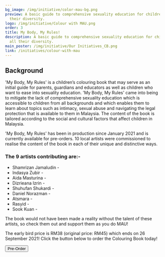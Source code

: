 ```yaml
---
bg_image: /img/initiative/color-mau-bg.png
preview: A basic guide to comprehensive sexuality education for children in all
  their diversity.
logo: /img/initiative/Colour with MAU.png
order: 3
title: My Body, My Rules!
description: A basic guide to comprehensive sexuality education for children in
  all their diversity.
main_poster: /img/initiative/Our Initiatives_CB.png
link: /initiatives/colour-with-mau
---
```

## Background

'My Body, My Rules' is a children’s colouring book that may serve as an initial guide for parents, guardians and educators as well as children who want to ease into sexuality education. 'My Body, My Rules' came into being to mitigate the lack of comprehensive sexuality education which is accessible to children from all backgrounds and which enables them to learn about topics such as intimacy, sexual abuse and navigating the legal protection that is available to them in Malaysia. The content of the book is tailored according to the social and cultural factors that affect children in Malaysia.

'My Body, My Rules' has been in production since January 2021 and is currently available for pre-orders. 10 local artists were commissioned to realise the content of the book in each of their unique and distinctive ways.

### The 9 artists contributing are:-

<link rel="stylesheet" href="https://use.fontawesome.com/releases/v5.6.1/css/all.css" integrity="sha384-gfdkjb5BdAXd+lj+gudLWI+BXq4IuLW5IT+brZEZsLFm++aCMlF1V92rMkPaX4PP" crossorigin="anonymous">

* Shamrizan Jamaludin - <a href="https://www.instagram.com/shamrizan/"><i class=" text-mau-primary-500 hover:text-mau-primary-700 fab fa-instagram"></i></a>
* Indasya Zubir - <a href="https://www.instagram.com/indasya/"><i class=" text-mau-primary-500 hover:text-mau-primary-700 fab fa-instagram"></i></a>
* Aida Masturina - <a href="https://www.instagram.com/milkhue/"><i class=" text-mau-primary-500 hover:text-mau-primary-700 fab fa-instagram"></i></a>
* Dizrieana Izrin - <a href=" https://www.instagram.com/kacangkecik/"><i class=" text-mau-primary-500 hover:text-mau-primary-700 fab fa-instagram"></i></a>
* Shuhufan Shukardi - <a href="https://www.instagram.com/shuhufan.art/"><i class=" text-mau-primary-500 hover:text-mau-primary-700 fab fa-instagram"></i></a>
* Daniel Norazman - <a href=" https://www.instagram.com/dannyzmn/"><i class=" text-mau-primary-500 hover:text-mau-primary-700 fab fa-instagram"></i></a>
* Atsmara - <a href=" https://www.instagram.com/_atsmarawr/"><i class=" text-mau-primary-500 hover:text-mau-primary-700 fab fa-instagram"></i></a>
* Rasyid - <a href="https://www.instagram.com/someonedoesdoodle/"><i class=" text-mau-primary-500 hover:text-mau-primary-700 fab fa-instagram"></i></a>
* Sook Kuan - <a href="https://www.instagram.com/be_circle_/"><i class=" text-mau-primary-500 hover:text-mau-primary-700 fab fa-instagram"></i></a>

The book would not have been made a reality without the talent of these artists, so check them out and support them as you do MAU!

The early bird price is RM38 (original price: RM45) which ends on 26 September 2021! Click the button below to order the Colouring Book today!

<a href='https://docs.google.com/forms/d/e/1FAIpQLSdy_MNa6339OcZ_FiYrawhQFH-z1FnzjUT2q3BaJ7rt9hDxjg/viewform?usp=sf_link' target='_blank'> <button class='transform
                hover:scale-105 rounded-lg my-4 px-8 text-white bg-mau-secondary-900'>Pre-Order </button> </a>